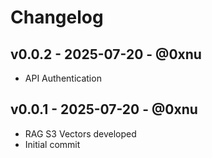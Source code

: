 # Changelog

## v0.0.2 - 2025-07-20 - @0xnu
* API Authentication

## v0.0.1 - 2025-07-20 - @0xnu
* RAG S3 Vectors developed
* Initial commit